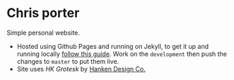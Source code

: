 # Chris porter

Simple personal website.

- Hosted using Github Pages and running on Jekyll, to get it up and running locally [follow this guide](https://help.github.com/articles/setting-up-your-github-pages-site-locally-with-jekyll/). Work on the `development` then push the changes to `master` to put them live.
- Site uses *HK Grotesk* by [Hanken Design Co.](https://hanken.co/)
